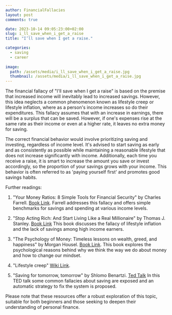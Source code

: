 ```yaml
---
author: FinancialFallacies
layout: post
comments: true

date: 2023-10-14 09:05:23:00+02:00  
slug: i_ll_save_when_i_get_a_raise
title: "I’ll save when I get a raise."

categories:
  - saving
  - career
  
image:
  path: /assets/media/i_ll_save_when_i_get_a_raise.jpg
  thumbnail: /assets/media/i_ll_save_when_i_get_a_raise.jpg
---
```


The financial fallacy of "I'll save when I get a raise" is based on the premise that increased income will inevitably lead to increased savings. However, this idea neglects a common phenomenon known as lifestyle creep or lifestyle inflation, where as a person's income increases so do their expenditures. This fallacy assumes that with an increase in earnings, there will be a surplus that can be saved. However, if one's expenses rise at the same rate as their income or even at a higher rate, it leaves no extra money for saving. 

The correct financial behavior would involve prioritizing saving and investing, regardless of income level. It's advised to start saving as early and as consistently as possible while maintaining a reasonable lifestyle that does not increase significantly with income. Additionally, each time you receive a raise, it is smart to increase the amount you save or invest accordingly, so the proportion of your savings grows with your income. This behavior is often referred to as 'paying yourself first' and promotes good savings habits.

Further readings:

1. "Your Money Ratios: 8 Simple Tools for Financial Security" by Charles Farrell. [Book Link](https://www.amazon.com/Your-Money-Ratios-Financial-Security/dp/1583334165).
Farrell addresses this fallacy and offers simple benchmarks for savings and spending at various income levels. 

2. "Stop Acting Rich: And Start Living Like a Real Millionaire" by Thomas J. Stanley. [Book Link](https://www.amazon.com/Stop-Acting-Rich-Living-Millionaire/dp/1118011570)
This book discusses the fallacy of lifestyle inflation and the lack of savings among high income earners. 

3. "The Psychology of Money: Timeless lessons on wealth, greed, and happiness" by Morgan Housel. [Book Link](https://www.amazon.com/Psychology-Money-Timeless-lessons-happiness/dp/0857197681).
This book explores the psychological reasons behind why we think the way we do about money and how to change our mindset.

5. "Lifestyle creep" [Wiki Link](https://en.wikipedia.org/wiki/Lifestyle_creep).

6. "Saving for tomorrow, tomorrow" by Shlomo Benartzi. [Ted Talk](https://www.ted.com/talks/shlomo_benartzi_saving_for_tomorrow_tomorrow?language=en)
In this TED talk some common fallacies about saving are exposed and an automatic strategy to fix the system is proposed.

Please note that these resources offer a robust exploration of this topic, suitable for both beginners and those seeking to deepen their understanding of personal finance.
